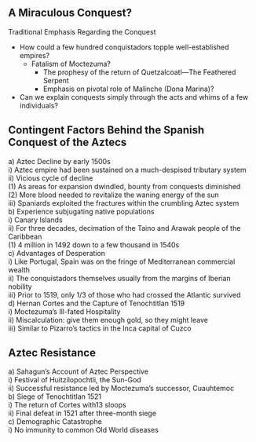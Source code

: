 ## A Miraculous Conquest?  
Traditional Emphasis Regarding the Conquest  
- How could a few hundred conquistadors topple well-established empires?  
	- Fatalism of Moctezuma?  
		- The prophesy of the return of Quetzalcoatl—The Feathered Serpent 
		- Emphasis on pivotal role of Malinche (Dona Marina)?  
- Can we explain conquests simply through the acts and whims of a few individuals?  
## Contingent Factors Behind the Spanish Conquest of the Aztecs  
a) Aztec Decline by early 1500s  
i) Aztec empire had been sustained on a much-despised tributary system  
ii) Vicious cycle of decline  
(1) As areas for expansion dwindled, bounty from conquests diminished  
(2) More blood needed to revitalize the waning energy of the sun  
iii) Spaniards exploited the fractures within the crumbling Aztec system  
b) Experience subjugating native populations  
i) Canary Islands  
ii) For three decades, decimation of the Taino and Arawak people of the Caribbean  
(1) 4 million in 1492 down to a few thousand in 1540s  
c) Advantages of Desperation  
i) Like Portugal, Spain was on the fringe of Mediterranean commercial wealth  
ii) The conquistadors themselves usually from the margins of Iberian nobility  
iii) Prior to 1519, only 1/3 of those who had crossed the Atlantic survived  
d) Hernan Cortes and the Capture of Tenochtitlan 1519  
i) Moctezuma’s Ill-fated Hospitality  
ii) Miscalculation: give them enough gold, so they might leave  
iii) Similar to Pizarro’s tactics in the Inca capital of Cuzco  

## Aztec Resistance  
a) Sahagun’s Account of Aztec Perspective  
i) Festival of Huitzilopochtli, the Sun-God  
ii) Successful resistance led by Moctezuma’s successor, Cuauhtemoc  
b) Siege of Tenochtitlan 1521  
i) The return of Cortes with13 sloops  
ii) Final defeat in 1521 after three-month siege  
c) Demographic Catastrophe  
i) No immunity to common Old World diseases